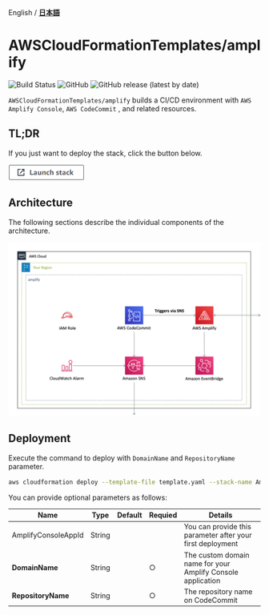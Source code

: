 English / [**日本語**](README_JP.md)

# AWSCloudFormationTemplates/amplify
![Build Status](https://codebuild.ap-northeast-1.amazonaws.com/badges?uuid=eyJlbmNyeXB0ZWREYXRhIjoiT1o3djE0RFpweWErRDl6SkpwTGsySVJKbWk0ajhreUlEaXAvTHh3ZzdaS2wzNVR5V1hpZkZRRVRtcFIvNncydWdad2w4TG9MRVMzVGFvMlZKY2RNYUowPSIsIml2UGFyYW1ldGVyU3BlYyI6Ik0vOGVWdGFEWTlyYVdDZUwiLCJtYXRlcmlhbFNldFNlcmlhbCI6MX0%3D&branch=master)
![GitHub](https://img.shields.io/github/license/eijikominami/aws-cloudformation-templates)
![GitHub release (latest by date)](https://img.shields.io/github/v/release/eijikominami/aws-cloudformation-templates) 

``AWSCloudFormationTemplates/amplify`` builds a CI/CD environment with ``AWS Amplify Console``, ``AWS CodeCommit`` , and related resources.

## TL;DR

If you just want to deploy the stack, click the button below.

[![cloudformation-launch-stack](../images/cloudformation-launch-stack.png)](https://console.aws.amazon.com/cloudformation/home?region=ap-northeast-1#/stacks/create/review?stackName=Amplify&templateURL=https://eijikominami.s3-ap-northeast-1.amazonaws.com/aws-cloudformation-templates/amplify/template.yaml) 

## Architecture

The following sections describe the individual components of the architecture.

![](../images/architecture-amplify.png)

## Deployment

Execute the command to deploy with `DomainName` and `RepositoryName` parameter.

```bash
aws cloudformation deploy --template-file template.yaml --stack-name Amplify --parameter-overrides DomainName=xxxxx RepositoryName=xxxxx --capabilities CAPABILITY_NAMED_IAM CAPABILITY_AUTO_EXPAND
```

You can provide optional parameters as follows:

| Name | Type | Default | Requied | Details | 
| --- | --- | --- | --- | --- |
| AmplifyConsoleAppId | String |  |  | You can provide this parameter after your first deployment |
| **DomainName** | String | | ○ | The custom domain name for your Amplify Console application |
| **RepositoryName** | String | | ○ | The repository name on CodeCommit | 
